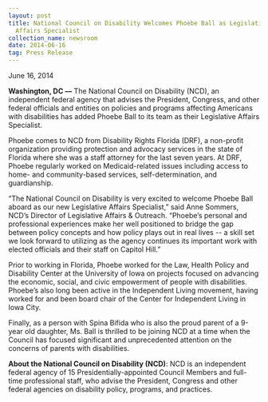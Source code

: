 ```yaml
---
layout: post
title: National Council on Disability Welcomes Phoebe Ball as Legislative
  Affairs Specialist
collection_name: newsroom
date: 2014-06-16
tag: Press Release
---
```

June 16, 2014

**Washington, DC ––** The National Council on Disability (NCD), an independent federal agency that advises the President, Congress, and other federal officials and entities on policies and programs affecting Americans with disabilities has added Phoebe Ball to its team as their Legislative Affairs Specialist.

Phoebe comes to NCD from Disability Rights Florida (DRF), a non-profit organization providing protection and advocacy services in the state of Florida where she was a staff attorney for the last seven years. At DRF, Phoebe regularly worked on Medicaid-related issues including access to home- and community-based services, self-determination, and guardianship.

“The National Council on Disability is very excited to welcome Phoebe Ball aboard as our new Legislative Affairs Specialist,” said Anne Sommers, NCD’s Director of Legislative Affairs & Outreach. “Phoebe’s personal and professional experiences make her well positioned to bridge the gap between policy concepts and how policy plays out in real lives -- a skill set we look forward to utilizing as the agency continues its important work with elected officials and their staff on Capitol Hill.”

Prior to working in Florida, Phoebe worked for the Law, Health Policy and Disability Center at the University of Iowa on projects focused on advancing the economic, social, and civic empowerment of people with disabilities. Phoebe’s also long been active in the Independent Living movement, having worked for and been board chair of the Center for Independent Living in Iowa City.

Finally, as a person with Spina Bifida who is also the proud parent of a 9-year old daughter, Ms. Ball is thrilled to be joining NCD at a time when the Council has focused significant and unprecedented attention on the concerns of parents with disabilities.

**About the National Council on Disability (NCD)**: NCD is an independent federal agency of 15 Presidentially-appointed Council Members and full-time professional staff, who advise the President, Congress and other federal agencies on disability policy, programs, and practices.

<!--EndFragment-->